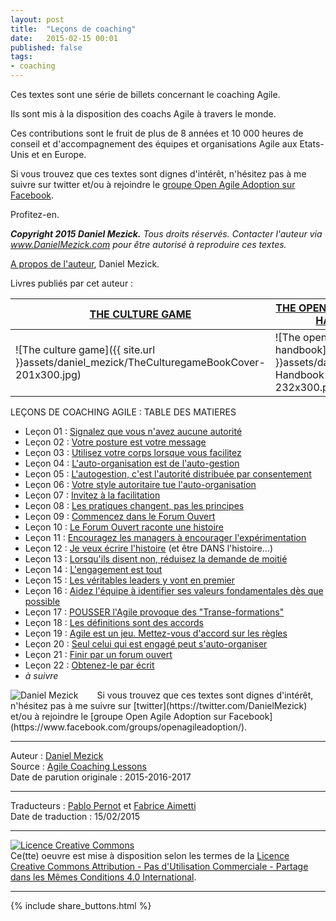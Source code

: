 ```yaml
---
layout: post
title:  "Leçons de coaching"
date:   2015-02-15 00:01
published: false
tags:
- coaching
---
```


Ces textes sont une série de billets concernant le coaching Agile.

Ils sont mis à la disposition des coachs Agile à travers le monde.

Ces contributions sont le fruit de plus de 8 années et 10 000 heures de conseil et d'accompagnement des équipes et organisations Agile aux Etats-Unis et en Europe.

Si vous trouvez que ces textes sont dignes d'intérêt, n'hésitez pas à me suivre sur twitter et/ou à rejoindre le [groupe Open Agile Adoption sur Facebook](https://www.facebook.com/groups/openagileadoption/).

Profitez-en.

**_Copyright 2015 Daniel Mezick._** _Tous droits réservés. Contacter l'auteur via www.DanielMezick.com pour être autorisé à reproduire ces textes._

[A propos de l'auteur](http://newtechusa.net/dan-mezick/), Daniel Mezick.

Livres publiés par cet auteur :

[THE CULTURE GAME](http://newtechusa.net/about/the-culture-game-book/) | [THE OPEN AGILE ADOPTION HANDBOOK](http://newtechusa.net/open-agile-adoption/)
--|--
![The culture game]({{ site.url }}assets/daniel_mezick/TheCulturegameBookCover-201x300.jpg)  | ![The open agile adoption handbook]({{ site.url }}assets/daniel_mezick/OAA-Handbook-CoverImage-232x300.png)


LEÇONS DE COACHING AGILE : TABLE DES MATIERES

* Leçon 01 : [Signalez que vous n'avez aucune autorité](http://www.les-traducteurs-agiles.org/Signalez-que-vous-n-avez-aucune-autorite-lecon-1.html)
* Leçon 02 : [Votre posture est votre message](http://www.les-traducteurs-agiles.org/Votre-posture-est-votre-message-lecon-2.html)
* Leçon 03 : [Utilisez votre corps lorsque vous facilitez](http://www.les-traducteurs-agiles.org/Utilisez-votre-corps-lorsque-vous-facilitez-lecon-3.html)
* Leçon 04 : [L'auto-organisation est de l'auto-gestion](http://www.les-traducteurs-agiles.org/L-auto-organisation-est-de-l-auto-gestion-lecon-4.html)
* Leçon 05 : [L'autogestion, c'est l'autorité distribuée par consentement](http://www.les-traducteurs-agiles.org/L-autogestion-c-est-l-autorite-distribuee-par-consentement-lecon-5.html)
* Leçon 06 : [Votre style autoritaire tue l'auto-organisation](http://www.les-traducteurs-agiles.org/Votre-style-autoritaire-tue-l-auto-organisation-lecon-6.html)
* Leçon 07 : [Invitez à la facilitation](http://www.les-traducteurs-agiles.org/Invitez-a-la-facilitation-lecon-7.html)
* Leçon 08 : [Les pratiques changent, pas les principes](http://www.les-traducteurs-agiles.org/Les-pratiques-changent-pas-les-principes-lecon-8.html)
* Leçon 09 : [Commencez dans le Forum Ouvert](http://www.les-traducteurs-agiles.org/Commencez-dans-le-Forum-Ouvert-lecon-9.html)
* Leçon 10 : [Le Forum Ouvert raconte une histoire](http://www.les-traducteurs-agiles.org/Le-Forum-Ouvert-raconte-une-histoire-lecon-10.html)
* Leçon 11 : [Encouragez les managers à encourager l'expérimentation](http://www.les-traducteurs-agiles.org/Encouragez-les-managers-a-encourager-l-experimentation-lecon-11.html)
* Leçon 12 : [Je veux écrire l'histoire](http://www.les-traducteurs-agiles.org/Je-veux-ecrire-l-histoire-lecon-12.html) (et être DANS l'histoire...)
* Leçon 13 : [Lorsqu'ils disent non, réduisez la demande de moitié](http://www.les-traducteurs-agiles.org/Lorsqu-ils-disent-non-reduisez-la-demande-de-moitie-lecon-13.html)
* Leçon 14 : [L'engagement est tout](http://www.les-traducteurs-agiles.org/L-engagement-est-tout-lecon-14.html)
* Leçon 15 : [Les véritables leaders y vont en premier](http://www.les-traducteurs-agiles.org/Etape-1---Les-leaders-y-vont-en-premier-lecon-15.html)
* Leçon 16 : [Aidez l'équipe à identifier ses valeurs fondamentales dès que possible](http://www.les-traducteurs-agiles.org/Alignez-les-equipes-sur-leurs-valeurs-fondamentales-des-que-possible-lecon-16.html)
* Leçon 17 : [POUSSER l'Agile provoque des "Transe-formations"](http://www.les-traducteurs-agiles.org/POUSSER-l-Agile-provoque-des--Transe-formations--lecon-17.html)
* Leçon 18 : [Les définitions sont des accords](http://www.les-traducteurs-agiles.org/Les-definitions-sont-des-accords-lecon-18.html)
* Leçon 19 : [Agile est un jeu. Mettez-vous d'accord sur les règles](http://www.les-traducteurs-agiles.org/Agile-est-un-jeu.-Mettez-vous-d-accord-sur-les-regles-lecon-19.html)
* Leçon 20 : [Seul celui qui est engagé peut s'auto-organiser](http://www.les-traducteurs-agiles.org/Seul-celui-qui-est-engage-peut-s-auto-organiser-lecon-20.html)
* Leçon 21 : [Finir par un forum ouvert](http://www.les-traducteurs-agiles.org/Finir-par-un-forum-ouvert-lecon-21.html)
* Leçon 22 : [Obtenez-le par écrit](http://www.les-traducteurs-agiles.org/Obtenez-le-par-ecrit-lecon-22.html)
* _à suivre_



<div align="left" style="float:left; padding-right:30px" >
  <img title="Daniel Mezick" src="{{ site.url }}assets/daniel_mezick/DanMezick_CC_2-281x300.png" />
</div>
Si vous trouvez que ces textes sont dignes d'intérêt, n'hésitez pas à me suivre sur [twitter](https://twitter.com/DanielMezick) et/ou à rejoindre le [groupe Open Agile Adoption sur Facebook](https://www.facebook.com/groups/openagileadoption/).


---
Auteur : [Daniel Mezick](http://newtechusa.net/dan-mezick/)  
Source : [Agile Coaching Lessons](http://newtechusa.net/agile-coaching-lessons/)  
Date de parution originale : 2015-2016-2017  

---
Traducteurs : [Pablo Pernot](https://twitter.com/pablopernot) et [Fabrice Aimetti](http://www.fabrice-aimetti.fr/)  
Date de traduction : 15/02/2015  

---

<a rel="license" href="http://creativecommons.org/licenses/by-nc-sa/4.0/"><img alt="Licence Creative Commons" style="border-width:0" src="http://i.creativecommons.org/l/by-nc-sa/4.0/88x31.png" /></a><br />Ce(tte) oeuvre est mise à disposition selon les termes de la <a rel="license" href="http://creativecommons.org/licenses/by-nc-sa/4.0/">Licence Creative Commons Attribution - Pas d'Utilisation Commerciale - Partage dans les Mêmes Conditions 4.0 International</a>.

---

{% include share_buttons.html %}
